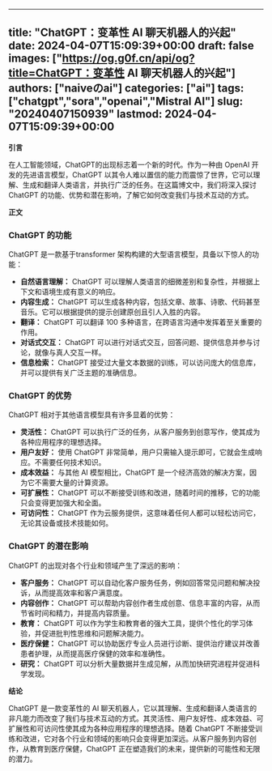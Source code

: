 
---
title: "ChatGPT：变革性 AI 聊天机器人的兴起"
date: 2024-04-07T15:09:39+00:00
draft: false
images: ["https://og.g0f.cn/api/og?title=ChatGPT：变革性 AI 聊天机器人的兴起"]
authors: ["naiveのai"]
categories: ["ai"]
tags: ["chatgpt","sora","openai","Mistral AI"]
slug: "20240407150939"
lastmod: 2024-04-07T15:09:39+00:00
---
**引言**

在人工智能领域，ChatGPT的出现标志着一个新的时代。作为一种由 OpenAI 开发的先进语言模型，ChatGPT 以其令人难以置信的能力而震惊了世界，它可以理解、生成和翻译人类语言，并执行广泛的任务。在这篇博文中，我们将深入探讨 ChatGPT 的功能、优势和潜在影响，了解它如何改变我们与技术互动的方式。

**正文**

### ChatGPT 的功能

ChatGPT 是一款基于transformer 架构构建的大型语言模型，具备以下惊人的功能：

- **自然语言理解：** ChatGPT 可以理解人类语言的细微差别和复杂性，并根据上下文和语境生成有意义的响应。
- **内容生成：** ChatGPT 可以生成各种内容，包括文章、故事、诗歌、代码甚至音乐。它可以根据提供的提示创建原创且引人入胜的内容。
- **翻译：** ChatGPT 可以翻译 100 多种语言，在跨语言沟通中发挥着至关重要的作用。
- **对话式交互：** ChatGPT 可以进行对话式交互，回答问题、提供信息并参与讨论，就像与真人交互一样。
- **信息检索：** ChatGPT 接受过大量文本数据的训练，可以访问庞大的信息库，并可以提供有关广泛主题的准确信息。

### ChatGPT 的优势

ChatGPT 相对于其他语言模型具有许多显着的优势：

- **灵活性：** ChatGPT 可以执行广泛的任务，从客户服务到创意写作，使其成为各种应用程序的理想选择。
- **用户友好：** 使用 ChatGPT 非常简单，用户只需输入提示即可，它就会生成响应。不需要任何技术知识。
- **成本效益：** 与其他 AI 模型相比，ChatGPT 是一个经济高效的解决方案，因为它不需要大量的计算资源。
- **可扩展性：** ChatGPT 可以不断接受训练和改进，随着时间的推移，它的功能只会变得更加强大和全面。
- **可访问性：** ChatGPT 作为云服务提供，这意味着任何人都可以轻松访问它，无论其设备或技术技能如何。

### ChatGPT 的潜在影响

ChatGPT 的出现对各个行业和领域产生了深远的影响：

- **客户服务：** ChatGPT 可以自动化客户服务任务，例如回答常见问题和解决投诉，从而提高效率和客户满意度。
- **内容创作：** ChatGPT 可以帮助内容创作者生成创意、信息丰富的内容，从而节省时间和精力，并提高内容质量。
- **教育：** ChatGPT 可以作为学生和教育者的强大工具，提供个性化的学习体验，并促进批判性思维和问题解决能力。
- **医疗保健：** ChatGPT 可以协助医疗专业人员进行诊断、提供治疗建议并改善患者护理，从而提高医疗保健的效率和准确性。
- **研究：** ChatGPT 可以分析大量数据并生成见解，从而加快研究进程并促进科学发现。

**结论**

ChatGPT 是一款变革性的 AI 聊天机器人，它以其理解、生成和翻译人类语言的非凡能力而改变了我们与技术互动的方式。其灵活性、用户友好性、成本效益、可扩展性和可访问性使其成为各种应用程序的理想选择。随着 ChatGPT 不断接受训练和改进，它对各个行业和领域的影响只会变得更加深远。从客户服务到内容创作，从教育到医疗保健，ChatGPT 正在塑造我们的未来，提供新的可能性和无限的潜力。